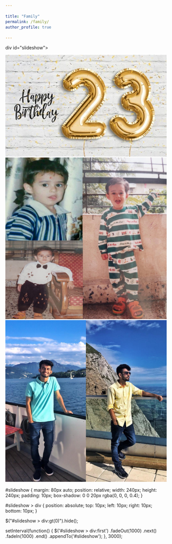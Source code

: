 ```yaml
---

title: "Family"
permalink: /family/
author_profile: true

---
```



div id="slideshow">
   <div>
     <img src="/images/HBD.JPG">
   </div>
   <div>
     <img src="/images/5.JPEG">
   </div>
   <div>
     <img src="/images/6.JPG">
   </div>
</div>

#slideshow {
  margin: 80px auto;
  position: relative;
  width: 240px;
  height: 240px;
  padding: 10px;
  box-shadow: 0 0 20px rgba(0, 0, 0, 0.4);
}

#slideshow > div {
  position: absolute;
  top: 10px;
  left: 10px;
  right: 10px;
  bottom: 10px;
}

$("#slideshow > div:gt(0)").hide();

setInterval(function() {
  $('#slideshow > div:first')
    .fadeOut(1000)
    .next()
    .fadeIn(1000)
    .end()
    .appendTo('#slideshow');
}, 3000);
